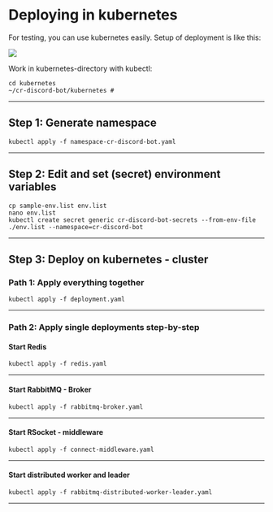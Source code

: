 # Deploying in kubernetes

For testing, you can use kubernetes easily. Setup of deployment is like this:

![](http://www.plantuml.com/plantuml/proxy?idx=0&src=https://raw.githubusercontent.com/theyellow/cr-discord-bot/main/kubernetes/kubernetes-setup.puml?)


Work in kubernetes-directory with kubectl:
```
cd kubernetes
~/cr-discord-bot/kubernetes #
```
---
## Step 1: Generate namespace
```
kubectl apply -f namespace-cr-discord-bot.yaml
```
---
## Step 2: Edit and set (secret) environment variables
```
cp sample-env.list env.list
nano env.list 
kubectl create secret generic cr-discord-bot-secrets --from-env-file ./env.list --namespace=cr-discord-bot
```
---
## Step 3: Deploy on kubernetes - cluster

### Path 1: Apply everything together
```
kubectl apply -f deployment.yaml
```
---
### Path 2: Apply single deployments step-by-step


#### Start Redis
```
kubectl apply -f redis.yaml
```
---
#### Start RabbitMQ - Broker
```
kubectl apply -f rabbitmq-broker.yaml
```
---
#### Start RSocket - middleware
```
kubectl apply -f connect-middleware.yaml
```
---
#### Start distributed worker and leader
```
kubectl apply -f rabbitmq-distributed-worker-leader.yaml
```
---

